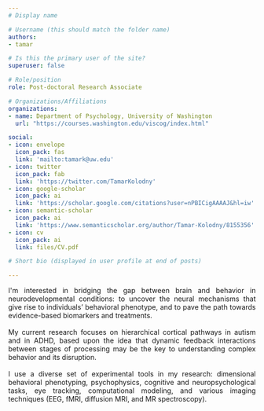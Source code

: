 ```yaml
---
# Display name

# Username (this should match the folder name)
authors:
- tamar

# Is this the primary user of the site?
superuser: false

# Role/position
role: Post-doctoral Research Associate

# Organizations/Affiliations
organizations:
- name: Department of Psychology, University of Washington
  url: "https://courses.washington.edu/viscog/index.html"

social:
- icon: envelope
  icon_pack: fas
  link: 'mailto:tamark@uw.edu'
- icon: twitter
  icon_pack: fab
  link: 'https://twitter.com/TamarKolodny'
- icon: google-scholar
  icon_pack: ai
  link: 'https://scholar.google.com/citations?user=nPBICigAAAAJ&hl=iw'
- icon: semantic-scholar
  icon_pack: ai
  link: 'https://www.semanticscholar.org/author/Tamar-Kolodny/8155356'
- icon: cv
  icon_pack: ai
  link: files/CV.pdf

# Short bio (displayed in user profile at end of posts)

---
```

<div style='text-align:justify'>
I'm interested in bridging the gap between brain and behavior in neurodevelopmental conditions: to uncover the neural mechanisms that give rise to individuals’ behavioral phenotype, and to pave the path towards evidence-based biomarkers and treatments.
<br> 
<br>
My current research focuses on hierarchical cortical pathways in autism and in ADHD, based upon the idea that dynamic feedback interactions between stages of processing may be the key to understanding complex behavior and its disruption.
<br> 
<br>
I use a diverse set of experimental tools in my research: dimensional behavioral phenotyping, psychophysics, cognitive and neuropsychological tasks, eye tracking, computational modeling, and various imaging techniques (EEG, fMRI, diffusion MRI, and MR spectroscopy). 
</div>

